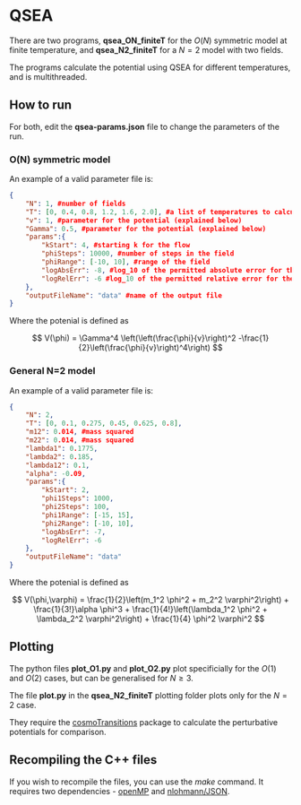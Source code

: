 # QSEA

There are two programs, **qsea_ON_finiteT** for the $O(N)$ symmetric model at finite temperature, and **qsea_N2_finiteT** for a $N=2$ model with two fields.

The programs calculate the potential using QSEA for different temperatures, and is multithreaded.

## How to run
For both, edit the **qsea-params.json** file to change the parameters of the run.

### O(N) symmetric model
An example of a valid parameter file is:

```json
{
    "N": 1, #number of fields
    "T": [0, 0.4, 0.8, 1.2, 1.6, 2.0], #a list of temperatures to calculate the potential for
    "v": 1, #parameter for the potential (explained below)
    "Gamma": 0.5, #parameter for the potential (explained below)
    "params":{
        "kStart": 4, #starting k for the flow
        "phiSteps": 10000, #number of steps in the field
        "phiRange": [-10, 10], #range of the field
        "logAbsErr": -8, #log_10 of the permitted absolute error for the RK45 algorithm
        "logRelErr": -6 #log_10 of the permitted relative error for the RK45 algorithm
    },
    "outputFileName": "data" #name of the output file
}
```

Where the potenial is defined as

$$
V(\phi) = \Gamma^4 \left(\left(\frac{\phi}{v}\right)^2 -\frac{1}{2}\left(\frac{\phi}{v}\right)^4\right)
$$

### General N=2 model
An example of a valid parameter file is:

```json
{
    "N": 2,
    "T": [0, 0.1, 0.275, 0.45, 0.625, 0.8],
    "m12": 0.014, #mass squared
    "m22": 0.014, #mass squared
    "lambda1": 0.1775,
    "lambda2": 0.185,
    "lambda12": 0.1,
    "alpha": -0.09,
    "params":{
        "kStart": 2,
        "phi1Steps": 1000,
        "phi2Steps": 100,
        "phi1Range": [-15, 15],
        "phi2Range": [-10, 10],
        "logAbsErr": -7,
        "logRelErr": -6
    },
    "outputFileName": "data"
}
```

Where the potenial is defined as

$$
V(\phi,\varphi) = \frac{1}{2}\left(m_1^2 \phi^2 + m_2^2 \varphi^2\right) + \frac{1}{3!}\alpha \phi^3 + \frac{1}{4!}\left(\lambda_1^2 \phi^2 + \lambda_2^2 \varphi^2\right) + \frac{1}{4} \phi^2 \varphi^2
$$

## Plotting
The python files **plot_O1.py** and **plot_O2.py** plot specificially for the $O(1)$ and $O(2)$ cases, but can be generalised for $N \geq 3$.

The file **plot.py** in the **qsea_N2_finiteT** plotting folder plots only for the $N=2$ case.

They require the [cosmoTransitions](https://github.com/clwainwright/CosmoTransitions) package to calculate the perturbative potentials for comparison.

## Recompiling the C++ files
If you wish to recompile the files, you can use the _make_ command. It requires two dependencies - [openMP](https://www.openmp.org/) and [nlohmann/JSON](https://github.com/nlohmann/json).
